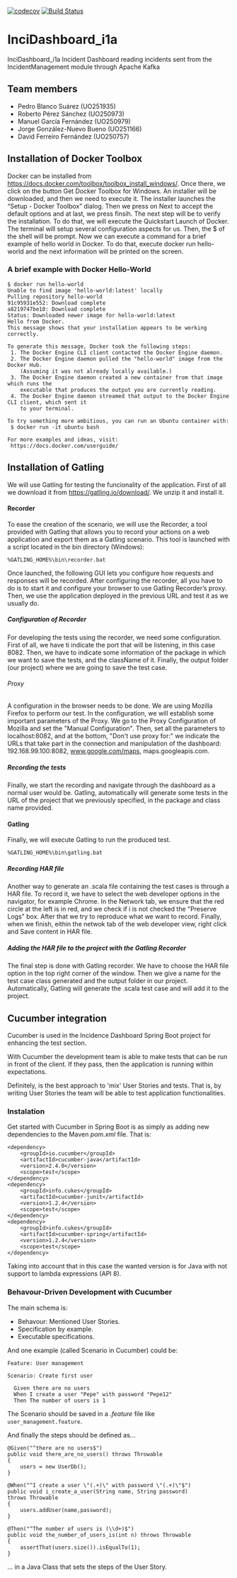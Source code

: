 [![codecov](https://codecov.io/gh/Arquisoft/InciDashboard_i1a/branch/master/graph/badge.svg)](https://codecov.io/gh/Arquisoft/InciDashboard_i1a)
[![Build Status](https://travis-ci.org/Arquisoft/InciDashboard_i1a.svg?branch=master)](https://travis-ci.org/Arquisoft/InciDashboard_i1a)

# InciDashboard_i1a
InciDashboard_i1a
Incident Dashboard reading incidents sent from the IncidentManagement module through Apache Kafka

## Team members
- Pedro Blanco Suárez (UO251935)
- Roberto Pérez Sánchez (UO250973)
- Manuel García Fernández (UO250979)
- Jorge González-Nuevo Bueno (UO251166)
- David Ferreiro Fernández (UO250757)

## Installation of Docker Toolbox
Docker can be installed from https://docs.docker.com/toolbox/toolbox_install_windows/. Once there, we click on the button Get Docker Toolbox for Windows. An installer will be downloaded, and then we need to execute it. The installer launches the “Setup - Docker Toolbox” dialog. Then we press on Next to accept the default options and at last, we press finsih.
The next step will be to verify the installation. To do that, we will execute the Quickstart Launch of Docker. The terminal will setup several configuration aspects for us. Then, the $ of the shell will be prompt.
Now we can execute a command for a brief example of hello world in Docker. To do that, execute docker run hello-world and the next information will be printed on the screen.

### A brief example with Docker Hello-World
 ```
 $ docker run hello-world
 Unable to find image 'hello-world:latest' locally
 Pulling repository hello-world
 91c95931e552: Download complete
 a8219747be10: Download complete
 Status: Downloaded newer image for hello-world:latest
 Hello from Docker.
 This message shows that your installation appears to be working correctly.

 To generate this message, Docker took the following steps:
  1. The Docker Engine CLI client contacted the Docker Engine daemon.
  2. The Docker Engine daemon pulled the "hello-world" image from the Docker Hub.
     (Assuming it was not already locally available.)
  3. The Docker Engine daemon created a new container from that image which runs the
     executable that produces the output you are currently reading.
  4. The Docker Engine daemon streamed that output to the Docker Engine CLI client, which sent it
     to your terminal.

 To try something more ambitious, you can run an Ubuntu container with:
  $ docker run -it ubuntu bash

 For more examples and ideas, visit:
  https://docs.docker.com/userguide/
```

## Installation of Gatling
We will use Gatling for testing the funcionality of the application. First of all we download it from https://gatling.io/download/. We unzip it and install it.

#### Recorder
To ease the creation of the scenario, we will use the Recorder, a tool provided with Gatling that allows you to record your actions on a web application and export them as a Gatling scenario. This tool is launched with a script located in the bin directory (Windows):

```
%GATLING_HOME%\bin\recorder.bat
```

Once launched, the following GUI lets you configure how requests and responses will be recorded. After configuring the recorder, all you have to do is to start it and configure your browser to use Gatling Recorder’s proxy. Then, we use the application deployed in the previous URL and test it as we usually do.

##### Configuration of Recorder
For developing the tests using the recorder, we need some configuration. First of all, we have ti indicate the port that will be listening, in this case 8082. Then, we have to indicate some information of the package in which we want to save the tests, and the className of it. Finally, the output folder (our project) where we are going to save the test case.

###### Proxy
A configuration in the browser needs to be done. We are using Mozilla Firefox to perform our test. In the configuration, we will establish some important parameters of the Proxy. We go to the Proxy Configuration of Mozilla and set the "Manual Configuration". Then, set all the parameters to localhost:8082, and at the bottom, "Don't use proxy for:" we indicate the URLs that take part in the connection and manipulation of the dashboard: 192.168.99.100:8082, www.google.com/maps, maps.googleapis.com.

##### Recording the tests
Finally, we start the recording and navigate through the dashboard as a normal user would be. Gatling, automatically will generate some tests in the URL of the project that we previously specified, in the package and class name provided.

#### Gatling
Finally, we will execute Gatling to run the produced test.

```
%GATLING_HOME%\bin\gatling.bat
```

##### Recording HAR file
Another way to generate an .scala file containing the test cases is through a HAR file. To record it, we have to select the web developer options in the navigator, for example Chrome. In the Network tab, we ensure that the red circle at the left is in red, and we check if i is not checked the "Preserve Logs" box. After that we try to reproduce what we want to record. Finally, when we finish, eithin the netwok tab of the web developer view, right click and Save content in HAR file.

##### Adding the HAR file to the project with the Gatling Recorder
The final step is done with Gatling recorder. We have to choose the HAR file option in the top right corner of the window. Then we give a name for the test case class generated and the output folder in our project. Automatically, Gatling will generate the .scala test case and will add it to the project.

## Cucumber integration
Cucumber is used in the Incidence Dashboard Spring Boot project for enhancing the test section.

With Cucumber the development team is able to make tests that can be run in front of the client. If they pass, then the application is running within expectations.

Definitely, is the best approach to 'mix' User Stories and tests. That is, by writing User Stories the team will be able to test application functionalities.

### Instalation
Get started with Cucumber in Spring Boot is as simply as adding new dependencies to the Maven _pom.xml_ file. That is:

```
<dependency>
    <groupId>io.cucumber</groupId>
    <artifactId>cucumber-java</artifactId>
    <version>2.4.0</version>
    <scope>test</scope>
</dependency>
<dependency>
    <groupId>info.cukes</groupId>
    <artifactId>cucumber-junit</artifactId>
    <version>1.2.4</version>
    <scope>test</scope>
</dependency>
<dependency>
    <groupId>info.cukes</groupId>
    <artifactId>cucumber-spring</artifactId>
    <version>1.2.4</version>
    <scope>test</scope>
</dependency>
```

Taking into account that in this case the wanted version is for Java with not support to lambda expressions (API 8).

### Behavour-Driven Development with Cucumber
The main schema is:
* Behavour: Mentioned User Stories.
* Specification by example.
* Executable specifications.
    
And one example (called Scenario in Cucumber) could be:

```
Feature: User management

Scenario: Create first user

  Given there are no users
  When I create a user "Pepe" with password "Pepe12"
  Then The number of users is 1
```

The Scenario should be saved in a _.feature_ file like ```user_management.feature```.

And finally the steps should be defined as...

```
@Given("^there are no users$")
public void there_are_no_users() throws Throwable 
{
    users = new UserDb();
}

@When("^I create a user \"(.+)\" with password \"(.+)\"$")
public void i_create_a_user(String name, String password)
throws Throwable 
{
    users.addUser(name,password);
}

@Then("^The number of users is (\\d+)$")
public void the_number_of_users_is(int n) throws Throwable 
{
    assertThat(users.size()).isEqualTo(1);
}
```

... in a Java Class that sets the steps of the User Story.
